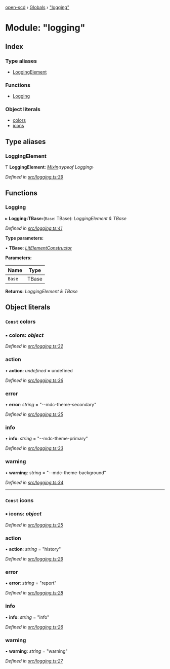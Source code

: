 [open-scd](../README.md) › [Globals](../globals.md) › ["logging"](_logging_.md)

# Module: "logging"

## Index

### Type aliases

* [LoggingElement](_logging_.md#loggingelement)

### Functions

* [Logging](_logging_.md#logging)

### Object literals

* [colors](_logging_.md#const-colors)
* [icons](_logging_.md#const-icons)

## Type aliases

###  LoggingElement

Ƭ **LoggingElement**: *[Mixin](_foundation_.md#mixin)‹typeof Logging›*

*Defined in [src/logging.ts:39](https://github.com/openscd/open-scd/blob/c3ac6a3/src/logging.ts#L39)*

## Functions

###  Logging

▸ **Logging**‹**TBase**›(`Base`: TBase): *LoggingElement & TBase*

*Defined in [src/logging.ts:41](https://github.com/openscd/open-scd/blob/c3ac6a3/src/logging.ts#L41)*

**Type parameters:**

▪ **TBase**: *[LitElementConstructor](_foundation_.md#litelementconstructor)*

**Parameters:**

Name | Type |
------ | ------ |
`Base` | TBase |

**Returns:** *LoggingElement & TBase*

## Object literals

### `Const` colors

### ▪ **colors**: *object*

*Defined in [src/logging.ts:32](https://github.com/openscd/open-scd/blob/c3ac6a3/src/logging.ts#L32)*

###  action

• **action**: *undefined* = undefined

*Defined in [src/logging.ts:36](https://github.com/openscd/open-scd/blob/c3ac6a3/src/logging.ts#L36)*

###  error

• **error**: *string* = "--mdc-theme-secondary"

*Defined in [src/logging.ts:35](https://github.com/openscd/open-scd/blob/c3ac6a3/src/logging.ts#L35)*

###  info

• **info**: *string* = "--mdc-theme-primary"

*Defined in [src/logging.ts:33](https://github.com/openscd/open-scd/blob/c3ac6a3/src/logging.ts#L33)*

###  warning

• **warning**: *string* = "--mdc-theme-background"

*Defined in [src/logging.ts:34](https://github.com/openscd/open-scd/blob/c3ac6a3/src/logging.ts#L34)*

___

### `Const` icons

### ▪ **icons**: *object*

*Defined in [src/logging.ts:25](https://github.com/openscd/open-scd/blob/c3ac6a3/src/logging.ts#L25)*

###  action

• **action**: *string* = "history"

*Defined in [src/logging.ts:29](https://github.com/openscd/open-scd/blob/c3ac6a3/src/logging.ts#L29)*

###  error

• **error**: *string* = "report"

*Defined in [src/logging.ts:28](https://github.com/openscd/open-scd/blob/c3ac6a3/src/logging.ts#L28)*

###  info

• **info**: *string* = "info"

*Defined in [src/logging.ts:26](https://github.com/openscd/open-scd/blob/c3ac6a3/src/logging.ts#L26)*

###  warning

• **warning**: *string* = "warning"

*Defined in [src/logging.ts:27](https://github.com/openscd/open-scd/blob/c3ac6a3/src/logging.ts#L27)*
